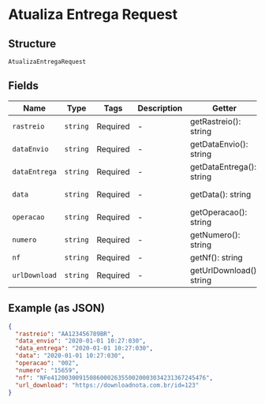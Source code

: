 
# Atualiza Entrega Request

## Structure

`AtualizaEntregaRequest`

## Fields

| Name | Type | Tags | Description | Getter | Setter |
|  --- | --- | --- | --- | --- | --- |
| `rastreio` | `string` | Required | - | getRastreio(): string | setRastreio(string rastreio): void |
| `dataEnvio` | `string` | Required | - | getDataEnvio(): string | setDataEnvio(string dataEnvio): void |
| `dataEntrega` | `string` | Required | - | getDataEntrega(): string | setDataEntrega(string dataEntrega): void |
| `data` | `string` | Required | - | getData(): string | setData(string data): void |
| `operacao` | `string` | Required | - | getOperacao(): string | setOperacao(string operacao): void |
| `numero` | `string` | Required | - | getNumero(): string | setNumero(string numero): void |
| `nf` | `string` | Required | - | getNf(): string | setNf(string nf): void |
| `urlDownload` | `string` | Required | - | getUrlDownload(): string | setUrlDownload(string urlDownload): void |

## Example (as JSON)

```json
{
  "rastreio": "AA123456789BR",
  "data_envio": "2020-01-01 10:27:030",
  "data_entrega": "2020-01-01 10:27:030",
  "data": "2020-01-01 10:27:030",
  "operacao": "002",
  "numero": "15659",
  "nf": "NFe41200300915086000263550020003034231367245476",
  "url_download": "https://downloadnota.com.br/id=123"
}
```


